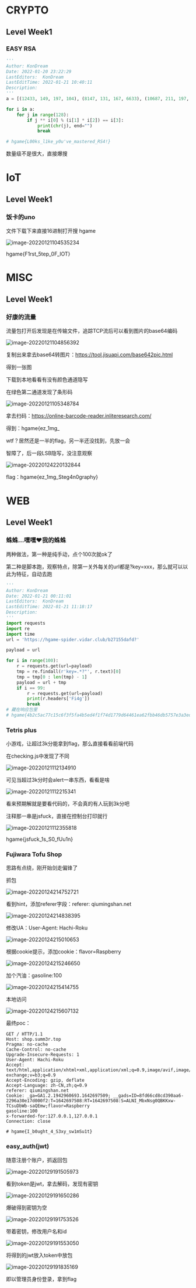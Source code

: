 # CRYPTO

## Level Week1

### EASY RSA

```python
'''
Author: KonDream
Date: 2022-01-20 23:22:29
LastEditors:  KonDream
LastEditTime: 2022-01-21 10:40:11
Description:  
'''
a = [(12433, 149, 197, 104), (8147, 131, 167, 6633), (10687, 211, 197, 35594), (19681, 131, 211, 15710), (33577, 251, 211, 38798), (30241, 157, 251, 35973), (293, 211, 157, 31548), (26459, 179, 149, 4778), (27479, 149, 223, 32728), (9029, 223, 137, 20696), (4649, 149, 151, 13418), (11783, 223, 251, 14239), (13537, 179, 137, 11702), (3835, 167, 139, 20051), (30983, 149, 227, 23928), (17581, 157, 131, 5855), (35381, 223, 179, 37774), (2357, 151, 223, 1849), (22649, 211, 229, 7348), (1151, 179, 223, 17982), (8431, 251, 163, 30226), (38501, 193, 211, 30559), (14549, 211, 151, 21143), (24781, 239, 241, 45604), (8051, 179, 131, 7994), (863, 181, 131, 11493), (1117, 239, 157, 12579), (7561, 149, 199, 8960), (19813, 239, 229, 53463), (4943, 131, 157, 14606), (29077, 191, 181, 33446), (18583, 211, 163, 31800), (30643, 173, 191, 27293), (11617, 223, 251, 13448), (19051, 191, 151, 21676), (18367, 179, 157, 14139), (18861, 149, 191, 5139), (9581, 211, 193, 25595)]

for i in a:
    for j in range(128):
        if j ** i[0] % (i[1] * i[2]) == i[3]:
            print(chr(j), end="")
            break

# hgame{L00ks_l1ke_y0u've_mastered_RS4!}
```

数量级不是很大，直接爆搜

# IoT

## Level Week1

### 饭卡的uno

文件下载下来直接16进制打开搜 hgame

![image-20220121104535234](C:\Users\dell\AppData\Roaming\Typora\typora-user-images\image-20220121104535234.png)

hgame{F1rst_5tep_0F_IOT}

# MISC

## Level Week1

### 好康的流量

流量包打开后发现是在传输文件，追踪TCP流后可以看到图片的base64编码

![image-20220121104856392](C:\Users\dell\AppData\Roaming\Typora\typora-user-images\image-20220121104856392.png)

复制出来拿去base64转图片：https://tool.jisuapi.com/base642pic.html

得到一张图

下载到本地看看有没有颜色通道隐写

在绿色第二通道发现了条形码

![image-20220121105348784](C:\Users\dell\AppData\Roaming\Typora\typora-user-images\image-20220121105348784.png)

拿去扫码：https://online-barcode-reader.inliteresearch.com/

得到：hgame{ez_1mg_

wtf？居然还是一半的flag，另一半还没找到，先放一会

智障了，后一段LSB隐写，没注意观察

![image-20220124220132844](image/hgame-2022/image-20220124220132844.png)

flag：hgame{ez_1mg_Steg4n0graphy}



# WEB

## Level Week1

### 蛛蛛...嘿嘿♥我的蛛蛛

两种做法，第一种是纯手动，点个100次就ok了

第二种是脚本跑，观察特点，除第一关外每关的url都是?key=xxx，那么就可以以此为特征，自动去跑

```python
'''
Author: KonDream
Date: 2022-01-21 00:11:01
LastEditors:  KonDream
LastEditTime: 2022-01-21 11:18:17
Description:  
'''
import requests
import re
import time
url = 'https://hgame-spider.vidar.club/b27155dafd?'

payload = url

for i in range(100):
    r = requests.get(url=payload)
    tmp = re.findall(r'key=.*?"', r.text)[0]
    tmp = tmp[0 : len(tmp) - 1]
    payload = url + tmp
    if i == 99:
        r = requests.get(url=payload)
        print(r.headers['Fi4g'])
        break
# 藏在响应包里
# hgame{4b2c5ac77c15c6f3f5fa4b5ed4f1f74d1779d64461ea62fbb46db5757e3a3ed3}
```

### Tetris plus

小游戏，让超过3k分能拿到flag，那么直接看看前端代码

在checking.js中发现了不同

![image-20220121112134910](C:\Users\dell\AppData\Roaming\Typora\typora-user-images\image-20220121112134910.png)

可见当超过3k分时会alert一串东西，看看是啥

![image-20220121112215341](C:\Users\dell\AppData\Roaming\Typora\typora-user-images\image-20220121112215341.png)

看来预期解就是要看代码的，不会真的有人玩到3k分吧

注释那一串是jsfuck，直接在控制台打印就行

![image-20220121112355818](C:\Users\dell\AppData\Roaming\Typora\typora-user-images\image-20220121112355818.png)

hgame{jsfuck_1s_S0_fUu1n}

### Fujiwara Tofu Shop

思路有点绕，刚开始剑走偏锋了

抓包

![image-20220124214752721](image/hgame-2022/image-20220124214752721.png)

看到hint，添加referer字段：referer: qiumingshan.net

![image-20220124214838395](image/hgame-2022/image-20220124214838395.png)

修改UA：User-Agent: Hachi-Roku

![image-20220124215010653](image/hgame-2022/image-20220124215010653.png)

根据cookie提示，添加cookie：flavor=Raspberry

![image-20220124215246650](image/hgame-2022/image-20220124215246650.png)

加个汽油：gasoline:100

![image-20220124215414755](image/hgame-2022/image-20220124215414755.png)

本地访问

![image-20220124215607132](image/hgame-2022/image-20220124215607132.png)

最终poc：

```http
GET / HTTP/1.1
Host: shop.summ3r.top
Pragma: no-cache
Cache-Control: no-cache
Upgrade-Insecure-Requests: 1
User-Agent: Hachi-Roku
Accept: text/html,application/xhtml+xml,application/xml;q=0.9,image/avif,image/webp,image/apng,*/*;q=0.8,application/signed-exchange;v=b3;q=0.9
Accept-Encoding: gzip, deflate
Accept-Language: zh-CN,zh;q=0.9
referer: qiumingshan.net
Cookie: _ga=GA1.2.1942960693.1642697509; __gads=ID=8fd66cd8cd390aa6-2296a30e17d000f2:T=1642697508:RT=1642697508:S=ALNI_MbxNsg0QBKKxw-TCsuDbWb-saQEmw;flavor=Raspberry
gasoline:100
x-forwarded-for:127.0.0.1,127.0.0.1
Connection: close

# hgame{I_b0ught_4_S3xy_sw1mSu1t}
```

### easy_auth(jwt)

随意注册个账户，抓返回包

![image-20220129191505973](image/hgame-2022/image-20220129191505973.png)

看到token是jwt，拿去解码，发现有密钥

![image-20220129191650286](image/hgame-2022/image-20220129191650286.png)

爆破得到密钥为空

![image-20220129191753526](image/hgame-2022/image-20220129191753526.png)

带着密钥，修改用户名和id

![image-20220129191553050](image/hgame-2022/image-20220129191553050.png)

将得到的jwt放入token中放包

![image-20220129191835169](image/hgame-2022/image-20220129191835169.png)

即以管理员身份登录，拿到flag
